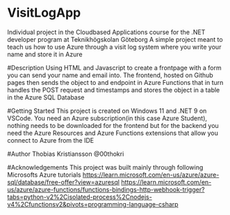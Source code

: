 # VisitLogApp
Individual project in the Cloudbased Applications course for the .NET developer program at Teknikhögskolan Göteborg
A simple project meant to teach us how to use Azure through a visit log system where you write your name and store it in Azure

#Description
Using HTML and Javascript to create a frontpage with a form you can send your name and email into. The frontend, hosted on Github pages 
then sends the object to and endpoint in Azure Functions that in turn handles the POST request and timestamps and stores the object in a table in the Azure SQL Database

#Getting Started
This project is created on Windows 11 and .NET 9 on VSCode. You need an Azure subscription(in this case Azure Student), nothing needs to be downloaded for the frontend but for the backend you need the Azure Resources and Azure Functions extensions that allow you connect to Azure from the IDE

#Author
Thobias Kristiansson @00thokri

#Acknowledgements
This project was built mainly through following Microsofts Azure tutorials
https://learn.microsoft.com/en-us/azure/azure-sql/database/free-offer?view=azuresql
https://learn.microsoft.com/en-us/azure/azure-functions/functions-bindings-http-webhook-trigger?tabs=python-v2%2Cisolated-process%2Cnodejs-v4%2Cfunctionsv2&pivots=programming-language-csharp
